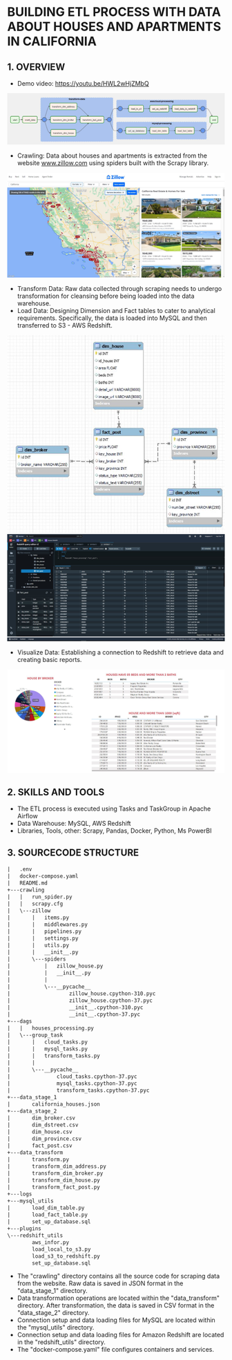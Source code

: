 # BUILDING ETL PROCESS WITH DATA ABOUT HOUSES AND APARTMENTS IN CALIFORNIA


## 1. OVERVIEW
- Demo video: https://youtu.be/HWL2wHjZMbQ
        
 <img src="images/airflow.JPG" alt="Alt text" title="Optional title">
 
- Crawling: Data about houses and apartments is extracted from the website www.zillow.com using spiders built with the Scrapy library.

 <img src="images/zillow.JPG" alt="Alt text" title="Optional title">
 
- Transform Data: Raw data collected through scraping needs to undergo transformation for cleansing before being loaded into the data warehouse.
- Load Data: Designing Dimension and Fact tables to cater to analytical requirements. Specifically, the data is loaded into MySQL and then transferred to S3 - AWS Redshift.

<img src="images/mysql.JPG" alt="Alt text" title="Optional title">

<img src="images/redshift.JPG" alt="Alt text" title="Optional title">

- Visualize Data: Establishing a connection to Redshift to retrieve data and creating basic reports.
  
<img src="images/power_bi.JPG" alt="Alt text" title="Optional title">

## 2. SKILLS AND TOOLS
- The ETL process is executed using Tasks and TaskGroup in Apache Airflow
- Data Warehouse: MySQL, AWS Redshift
- Libraries, Tools, other: Scrapy, Pandas, Docker, Python, Ms PowerBI

## 3. SOURCECODE STRUCTURE

```
|   .env
|   docker-compose.yaml
|   README.md
+---crawling
|   |   run_spider.py
|   |   scrapy.cfg
|   \---zillow
|       |   items.py
|       |   middlewares.py
|       |   pipelines.py
|       |   settings.py
|       |   utils.py
|       |   __init__.py
|       \---spiders
|           |   zillow_house.py
|           |   __init__.py
|           |
|           \---__pycache__
|                   zillow_house.cpython-310.pyc
|                   zillow_house.cpython-37.pyc
|                   __init__.cpython-310.pyc
|                   __init__.cpython-37.pyc
+---dags
|   |   houses_processing.py
|   \---group_task
|       |   cloud_tasks.py
|       |   mysql_tasks.py
|       |   transform_tasks.py
|       |
|       \---__pycache__
|               cloud_tasks.cpython-37.pyc
|               mysql_tasks.cpython-37.pyc
|               transform_tasks.cpython-37.pyc
+---data_stage_1
|       california_houses.json
+---data_stage_2
|       dim_broker.csv
|       dim_dstreet.csv
|       dim_house.csv
|       dim_province.csv
|       fact_post.csv
+---data_transform
|       transform.py
|       transform_dim_address.py
|       transform_dim_broker.py
|       transform_dim_house.py
|       transform_fact_post.py
+---logs
+---mysql_utils
|       load_dim_table.py
|       load_fact_table.py
|       set_up_database.sql
+---plugins
\---redshift_utils
        aws_infor.py
        load_local_to_s3.py
        load_s3_to_redshift.py
        set_up_database.sql
```

- The "crawling" directory contains all the source code for scraping data from the website. Raw data is saved in JSON format in the "data_stage_1" directory.
- Data transformation operations are located within the "data_transform" directory. After transformation, the data is saved in CSV format in the "data_stage_2" directory.
- Connection setup and data loading files for MySQL are located within the "mysql_utils" directory.
- Connection setup and data loading files for Amazon Redshift are located in the "redshift_utils" directory.
- The "docker-compose.yaml" file configures containers and services.
